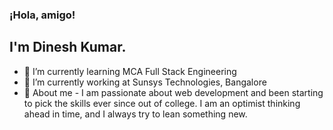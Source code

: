 ### ¡Hola, amigo!

<h2>I'm Dinesh Kumar.</h2>

- 🌱 I’m currently learning MCA Full Stack Engineering
- 🔭 I’m currently working at Sunsys Technologies, Bangalore
- 💬 About me - I am passionate about web development and been starting to pick the skills ever since out of college. I am an optimist thinking ahead in time, and I always try to lean something new.



<!--
**dineshvoithu/dineshvoithu** is a ✨ _special_ ✨ repository because its `README.md` (this file) appears on your GitHub profile.

Here are some ideas to get you started:

- 🔭 I’m currently working on ...
- 🌱 I’m currently learning ...
- 👯 I’m looking to collaborate on ...
- 🤔 I’m looking for help with ...
- 💬 Ask me about ...
- 📫 How to reach me: ...
- 😄 Pronouns: ...
- ⚡ Fun fact: ...
-->

